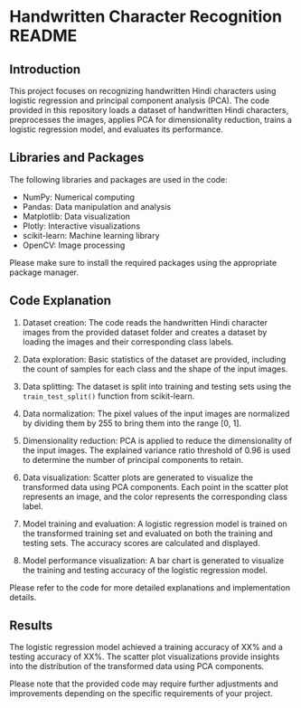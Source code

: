 # Handwritten Character Recognition README

## Introduction
This project focuses on recognizing handwritten Hindi characters using logistic regression and principal component analysis (PCA). The code provided in this repository loads a dataset of handwritten Hindi characters, preprocesses the images, applies PCA for dimensionality reduction, trains a logistic regression model, and evaluates its performance.

## Libraries and Packages
The following libraries and packages are used in the code:
- NumPy: Numerical computing
- Pandas: Data manipulation and analysis
- Matplotlib: Data visualization
- Plotly: Interactive visualizations
- scikit-learn: Machine learning library
- OpenCV: Image processing

Please make sure to install the required packages using the appropriate package manager.

## Code Explanation
1. Dataset creation: The code reads the handwritten Hindi character images from the provided dataset folder and creates a dataset by loading the images and their corresponding class labels.

2. Data exploration: Basic statistics of the dataset are provided, including the count of samples for each class and the shape of the input images.

3. Data splitting: The dataset is split into training and testing sets using the `train_test_split()` function from scikit-learn.

4. Data normalization: The pixel values of the input images are normalized by dividing them by 255 to bring them into the range [0, 1].

5. Dimensionality reduction: PCA is applied to reduce the dimensionality of the input images. The explained variance ratio threshold of 0.96 is used to determine the number of principal components to retain.

6. Data visualization: Scatter plots are generated to visualize the transformed data using PCA components. Each point in the scatter plot represents an image, and the color represents the corresponding class label.

7. Model training and evaluation: A logistic regression model is trained on the transformed training set and evaluated on both the training and testing sets. The accuracy scores are calculated and displayed.

8. Model performance visualization: A bar chart is generated to visualize the training and testing accuracy of the logistic regression model.

Please refer to the code for more detailed explanations and implementation details.

## Results
The logistic regression model achieved a training accuracy of XX% and a testing accuracy of XX%. The scatter plot visualizations provide insights into the distribution of the transformed data using PCA components.

Please note that the provided code may require further adjustments and improvements depending on the specific requirements of your project.

